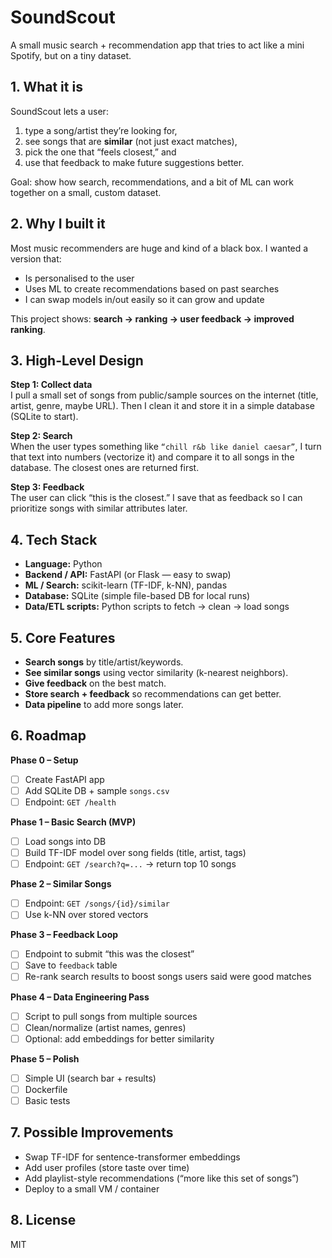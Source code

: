 # SoundScout
A small music search + recommendation app that tries to act like a mini Spotify, but on a tiny dataset.

## 1. What it is
SoundScout lets a user:
1. type a song/artist they’re looking for,
2. see songs that are **similar** (not just exact matches),
3. pick the one that “feels closest,” and
4. use that feedback to make future suggestions better.

Goal: show how search, recommendations, and a bit of ML can work together on a small, custom dataset.

## 2. Why I built it
Most music recommenders are huge and kind of a black box. I wanted a version that:
- Is personalised to the user
- Uses ML to create recommendations based on past searches
- I can swap models in/out easily so it can grow and update

This project shows: **search → ranking → user feedback → improved ranking**.

## 3. High-Level Design
**Step 1: Collect data**  
I pull a small set of songs from public/sample sources on the internet (title, artist, genre, maybe URL). Then I clean it and store it in a simple database (SQLite to start).

**Step 2: Search**  
When the user types something like `“chill r&b like daniel caesar”`, I turn that text into numbers (vectorize it) and compare it to all songs in the database. The closest ones are returned first.

**Step 3: Feedback**  
The user can click “this is the closest.” I save that as feedback so I can prioritize songs with similar attributes later.

## 4. Tech Stack
- **Language:** Python
- **Backend / API:** FastAPI (or Flask — easy to swap)
- **ML / Search:** scikit-learn (TF-IDF, k-NN), pandas
- **Database:** SQLite (simple file-based DB for local runs)
- **Data/ETL scripts:** Python scripts to fetch → clean → load songs

## 5. Core Features
- **Search songs** by title/artist/keywords.
- **See similar songs** using vector similarity (k-nearest neighbors).
- **Give feedback** on the best match.
- **Store search + feedback** so recommendations can get better.
- **Data pipeline** to add more songs later.

## 6. Roadmap
**Phase 0 – Setup**  
- [ ] Create FastAPI app  
- [ ] Add SQLite DB + sample `songs.csv`  
- [ ] Endpoint: `GET /health`

**Phase 1 – Basic Search (MVP)**  
- [ ] Load songs into DB  
- [ ] Build TF-IDF model over song fields (title, artist, tags)  
- [ ] Endpoint: `GET /search?q=...` → return top 10 songs

**Phase 2 – Similar Songs**  
- [ ] Endpoint: `GET /songs/{id}/similar`  
- [ ] Use k-NN over stored vectors

**Phase 3 – Feedback Loop**  
- [ ] Endpoint to submit “this was the closest”  
- [ ] Save to `feedback` table  
- [ ] Re-rank search results to boost songs users said were good matches

**Phase 4 – Data Engineering Pass**  
- [ ] Script to pull songs from multiple sources  
- [ ] Clean/normalize (artist names, genres)  
- [ ] Optional: add embeddings for better similarity

**Phase 5 – Polish**  
- [ ] Simple UI (search bar + results)  
- [ ] Dockerfile  
- [ ] Basic tests

<!-- How to talk about it in an interview
- **Problem:** “I wanted a music recommender I can actually explain — not just ‘I called Spotify’s API.’”
- **Approach:** “I built a search-first system, then layered recommendations, then added user feedback.”
- **ML part:** “I started simple with TF-IDF + k-NN, so I can later swap in better embeddings.”
- **Data engineering part:** “I treat song data like a mini pipeline: collect → clean → store → index.”
- **Scalability story:** “Right now it’s SQLite + scikit-learn. If the dataset grows, I can move to Postgres and a vector DB.” -->

## 7. Possible Improvements
- Swap TF-IDF for sentence-transformer embeddings
- Add user profiles (store taste over time)
- Add playlist-style recommendations (“more like this set of songs”)
- Deploy to a small VM / container

## 8. License
MIT
